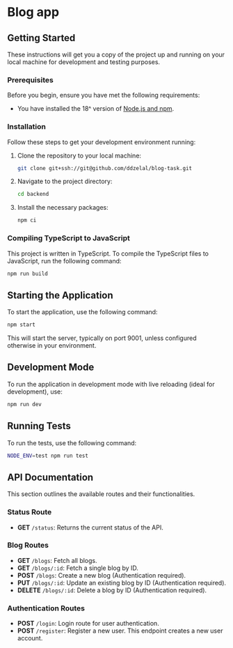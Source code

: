 # Blog app

## Getting Started

These instructions will get you a copy of the project up and running on your local machine for development and testing purposes.

### Prerequisites

Before you begin, ensure you have met the following requirements:

-   You have installed the 18^ version of [Node.js and npm](https://nodejs.org/).

### Installation

Follow these steps to get your development environment running:

1. Clone the repository to your local machine:

    ```bash
    git clone git+ssh://git@github.com/ddzelal/blog-task.git
    ```

2. Navigate to the project directory:

    ```bash
    cd backend
    ```

3. Install the necessary packages:
    ```bash
    npm ci
    ```

### Compiling TypeScript to JavaScript

This project is written in TypeScript. To compile the TypeScript files to JavaScript, run the following command:

```bash
npm run build
```

## Starting the Application

To start the application, use the following command:

```bash
npm start
```

This will start the server, typically on port 9001, unless configured otherwise in your environment.

## Development Mode

To run the application in development mode with live reloading (ideal for development), use:

```bash
npm run dev
```

## Running Tests

To run the tests, use the following command:

```bash
NODE_ENV=test npm run test
```

## API Documentation

This section outlines the available routes and their functionalities.

### Status Route

-   **GET** `/status`: Returns the current status of the API.

### Blog Routes

-   **GET** `/blogs`: Fetch all blogs.
-   **GET** `/blogs/:id`: Fetch a single blog by ID.
-   **POST** `/blogs`: Create a new blog (Authentication required).
-   **PUT** `/blogs/:id`: Update an existing blog by ID (Authentication required).
-   **DELETE** `/blogs/:id`: Delete a blog by ID (Authentication required).

### Authentication Routes

-   **POST** `/login`: Login route for user authentication.
-   **POST** `/register`: Register a new user. This endpoint creates a new user account.
